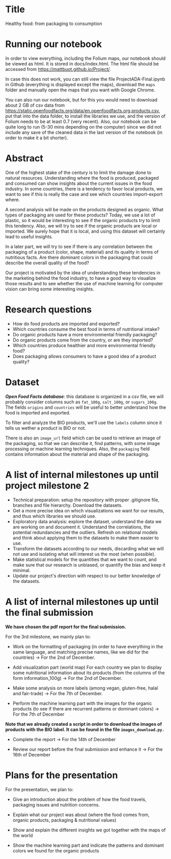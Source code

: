 # Title
Healthy food: from packaging to consumption

# Running our notebook
In order to view everything, including the Folium maps, our notebook should be viewed as html. It is stored in docs/index.html. The html file should be accessed from https://mattbuot.github.io/Project/.

In case this does not work, you can still view the file ProjectADA-Final.ipynb in Github (everything is displayed except the maps), download the `maps` folder and manually open the maps that you want with Google Chrome.

You can also run our notebook, but for this you would need to download about 2 GB of csv data from https://static.openfoodfacts.org/data/en.openfoodfacts.org.products.csv, put that into the data folder, to install the libraries we use, and the version of Folium needs to be at least 0.7 (very recent). Also, our notebook can be quite long to run (5-30 mins depending on the computer) since we did not include any save of the cleaned data in the last version of the notebook (in order to make it a bit shorter).

# Abstract
One of the highest stake of the century is to limit the damage done to natural resources. Understanding where the food is produced, packaged and consumed can show insights about the current issues in the food industry. In some countries, there is a tendency to favor local products, we want to see if this is really the case and see which countries import-export where.

A second analysis will be made on the products designed as organic. What types of packaging are used for these products? Today, we use a lot of plastic, so it would be interesting to see if the organic products try to limit this tendency. Also, we will try to see if the organic products are local or imported. We surely hope that it is local, and using this dataset will certainly lead to useful insights.

In a later part, we will try to see if there is any correlation between the packaging of a product (color, shape, material) and its quality in terms of nutritious facts. Are there dominant colors in the packaging that could describe the overall quality of the food?

Our project is motivated by the idea of understanding these tendencies in the marketing behind the food industry, to have a good way to visualize those results and to see whether the use of machine learning for computer vision can bring some interesting insights. 

# Research questions
* How do food products are imported and exported?
* Which countries consume the best food in terms of nutritional intake?
* Do organic products have a more environmental friendly packaging?
* Do organic products come from the country, or are they imported?
* Which countries produce healthier and more environmental friendly food?
* Does packaging allows consumers to have a good idea of a product quality?

# Dataset
***Open Food Facts database***: this database is organized in a csv file, we will probably consider columns such as `fat_100g`, `salt_100g`, or `sugars_100g`. The fields `origins` and `countries` will be useful to better understand how the food is imported and exported.

To filter and analyze the BIO products, we'll use the `labels` column since it tells us wether a product is BIO or not.

There is also an `image_url` field which can be used to retrieve an image of the packaging, so that we can describe it, find patterns, with some image processing or machine learning techniques. Also, the `packaging` field contains information about the material and shape of the packaging.

# A list of internal milestones up until project milestone 2
* Technical preparation: setup the repository with proper .gitignore file, branches and file hierarchy. Download the datasets.
* Get a more precise idea on which visualizations we want for our results, and thus which libraries we should use.
* Exploratory data analysis: explore the dataset, understand the data we are working on and document it. Understand the correlations, the potential redundancies and the outliers. Refresh on relational models and think about applying them to the datasets to make them easier to use.
* Transform the datasets according to our needs, discarding what we will not use and isolating what will interest us the most (when possible).
* Make statistical models for the quantities that we want to count, and make sure that our research is unbiased, or quantify the bias and keep it minimal.
* Update our project's direction with respect to our better knowledge of the datasets.

# A list of internal milestones up until the final submission

**We have chosen the pdf report for the final submission.**

For the 3rd milestone, we mainly plan to:

* Work on the formatting of packaging (in order to have everything in the same language, and matching precise names, like we did for the countries) → For the 2nd of December.

* Add visualization part (world map) For each country we plan to display some nutritional information about its products (from the columns of the form information_100g) → For the 2nd of December.

* Make some analysis on more labels (among vegan, gluten-free, halal and fair-trade) → For the 7th of December.

* Perform the machine learning part with the images for the organic products (to see if there are recurrent patterns or dominant colors) → For the 7th of December

**Note that we already created a script in order to download the images of products with the BIO label. It can be found in the file `images_download.py.`**

* Complete the report → For the 14th of December

* Review our report before the final submission and enhance it → For the 16th of December

# Plans for the presentation

For the presentation, we plan to:

* Give an introduction about the problem of how the food travels, packaging issues and nutrition concerns.

* Explain what our project was about (where the food comes from, organic products, packaging & nutritional values)

* Show and explain the different insights we got together with the maps of the world

* Show the machine learning part and indicate the patterns and dominant colors we found for the organic products
